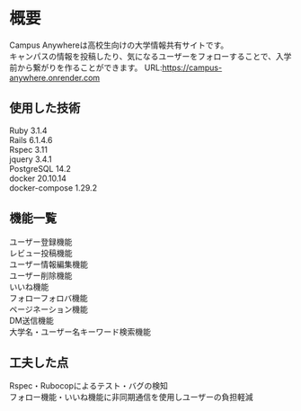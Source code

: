 # 概要

Campus Anywhereは高校生向けの大学情報共有サイトです。  
キャンパスの情報を投稿したり、気になるユーザーをフォローすることで、入学前から繋がりを作ることができます。
URL:https://campus-anywhere.onrender.com

## 使用した技術

Ruby 3.1.4  
Rails 6.1.4.6  
Rspec 3.11  
jquery 3.4.1  
PostgreSQL 14.2  
docker 20.10.14  
docker-compose 1.29.2   

## 機能一覧

ユーザー登録機能  
レビュー投稿機能  
ユーザー情報編集機能  
ユーザー削除機能  
いいね機能  
フォローフォロバ機能  
ページネーション機能  
DM送信機能  
大学名・ユーザー名キーワード検索機能

## 工夫した点

Rspec・Rubocopによるテスト・バグの検知  
フォロー機能・いいね機能に非同期通信を使用しユーザーの負担軽減